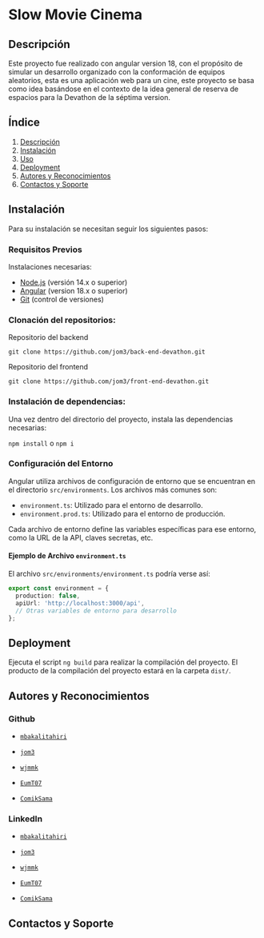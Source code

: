 # Slow Movie Cinema

## Descripción

Este proyecto fue realizado con angular version 18, con el propósito de simular un desarrollo organizado con la conformación de equipos aleatorios, esta es una aplicación web para un cine, este proyecto se basa como idea basándose en el contexto de la idea general de reserva de espacios para la Devathon de la séptima version.

## Índice

1. [Descripción](#descripción)
2. [Instalación](#instalación)
3. [Uso](#uso)
4. [Deployment](#deployment)
5. [Autores y Reconocimientos](#autores-y-reconocimientos)
10. [Contactos y Soporte](#contactos-y-soporte)

## Instalación

Para su instalación se necesitan seguir los siguientes pasos:

### Requisitos Previos

Instalaciones necesarias:

- [Node.js](https://nodejs.org/) (versión 14.x o superior)
- [Angular](https://angular.dev/) (version 18.x o superior)
- [Git](https://git-scm.com/) (control de versiones)

### Clonación del repositorios:

Repositorio del backend

`git clone https://github.com/jom3/back-end-devathon.git`

Repositorio del frontend

`git clone https://github.com/jom3/front-end-devathon.git`

### Instalación de dependencias:

Una vez dentro del directorio del proyecto, instala las dependencias necesarias:

`npm install` o `npm i`


### Configuración del Entorno

Angular utiliza archivos de configuración de entorno que se encuentran en el directorio `src/environments`. Los archivos más comunes son:

- `environment.ts`: Utilizado para el entorno de desarrollo.
- `environment.prod.ts`: Utilizado para el entorno de producción.

Cada archivo de entorno define las variables específicas para ese entorno, como la URL de la API, claves secretas, etc.

#### Ejemplo de Archivo `environment.ts`

El archivo `src/environments/environment.ts` podría verse así:

```typescript
export const environment = {
  production: false,
  apiUrl: 'http://localhost:3000/api',
  // Otras variables de entorno para desarrollo
};
```

## Deployment

Ejecuta el script `ng build` para realizar la compilación del proyecto. El producto de la compilación del proyecto estará en la carpeta `dist/`.


## Autores y Reconocimientos

### Github

- [`mbakalitahiri`](https://github.com/mbakalitahiri)

- [`jom3`](https://github.com/jom3)

- [`wjmmk`](https://github.com/wjmmk)

- [`EumT07`](https://github.com/EumT07)

- [`ComikSama`](https://github.com/ComikSama)

### LinkedIn

- [`mbakalitahiri`](https://www.linkedin.com/in/tedy-bakali-05593130/)

- [`jom3`](https://www.linkedin.com/in/joams-mogro-gomez-442691103/)

- [`wjmmk`](https://www.linkedin.com/in/william~mosquera/)

- [`EumT07`](https://www.linkedin.com/in/eublan-mata/)

- [`ComikSama`](www.linkedin.com/in/christian-tapia-araya/)

## Contactos y Soporte
